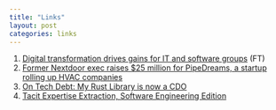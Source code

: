 ```yaml
---
title: "Links"
layout: post
categories: links
---
```


1. [Digital transformation drives gains for IT and software groups](https://www.ft.com/content/606bab2e-dadf-4e51-9141-e37450909540) (FT)
2. [Former Nextdoor exec raises $25 million for PipeDreams, a startup rolling up HVAC companies](https://tcrn.ch/3TxP7q6)
3. [On Tech Debt: My Rust Library is now a CDO](https://lucumr.pocoo.org/2024/3/26/rust-cdo/)
4. [Tacit Expertise Extraction, Software Engineering Edition](https://commoncog.com/tacit-expertise-extraction-software-engineer/)
